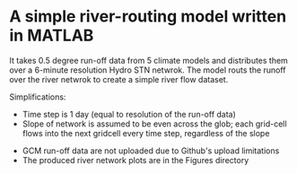 
# A simple river-routing model written in MATLAB

It takes 0.5 degree run-off data from 5 climate models and distributes them over a 6-minute resolution Hydro STN netwrok.
The model routs the runoff over the river netwrok to create a simple river flow dataset.

Simplifications: 
- Time step is 1 day (equal to resolution of the run-off data)
- Slope of network is assumed to be even across the glob; each grid-cell flows into the next gridcell every time step, regardless of the slope

* GCM run-off data are not uploaded due to Github's upload limitations
* The produced river network plots are in the Figures directory

